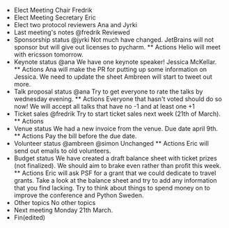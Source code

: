 * Elect Meeting Chair 
  Fredrik
* Elect Meeting Secretary
  Eric
* Elect two protocol reviewers
  Ana and Jyrki
* Last meeting's notes @fredrik
  Reviewed
* Sponsorship status @jyrki
  Not much have changed. JetBrains will not sponsor but will give out licenses to pycharm. 
** Actions
	Helio will meet with ericsson tomorrow.
* Keynote status @ana
  We have one keynote speaker! Jessica McKellar.
** Actions
	Ana will make the PR for putting up some information on Jessica.
	We need to update the sheet
	Ambreen will start to tweet out more.
* Talk proposal status @ana
  Try to get everyone to rate the talks by wednesday evening.
** Actions
	Everyone that hasn't voted should do so now!
	We will accept all talks that have no -1 and at least one +1
* Ticket sales @fredrik
  Try to start ticket sales next week (21th of March).
** Actions
* Venue status
  We had a new invoice from the venue. Due date april 9th.
** Actions
	Pay the bill before the due date.
* Volunteer status @ambreen @simon
  Unchanged
** Actions
	Eric will send out emails to old volunteers.
* Budget status
  We have created a draft balance sheet with ticket prizes (not finalized).
  We should aim to brake even rather than profit this week.
** Actions
	Eric will ask PSF for a grant that we could dedicate to travel grants.
	Take a look at the balance sheet and try to add any information that you find lacking.
	Try to think about things to spend money on to improve the conference and Python Sweden.
* Other topics
  No other topics
* Next meeting
  Monday 21th March.
* Fin(edited)
